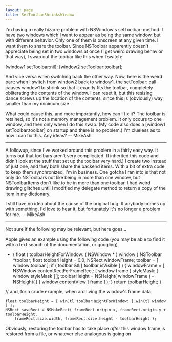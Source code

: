 ```yaml
---
layout: page
title: SetToolbarShrinksWindow
---
```




I'm having a really bizarre problem with NSWindow's     setToolbar: method. I have two windows which I want to appear as being the same window, but with different behavior. Only one of them is onscreen at any given time. I want them to share the toolbar. Since NSToolbar apparently doesn't appreciate being set in two windows at once (I get weird drawing behavior that way), I swap out the toolbar like this when I switch:
    
[window1 setToolbar:nil];
[window2 setToolbar:toolbar];

And vice versa when switching back the other way. Now, here is the weird part: when I switch from window2 back to window1, the     setToolbar: call causes window1 to shrink so that it exactly fits the toolbar, completely obliterating the contents of the window. I can reset it, but this resizing dance screws up the location of the contents, since this is (obviously) way smaller than my minimum size.

What could cause this, and more importantly, how can I fix it? The toolbar is retained, so it's not a memory management problem. It only occurs to one window, and then only when I do this swap. (My code also does a     [window1 setToolbar:toolbar] on startup and there is no problem.) I'm clueless as to how I can fix this. Any ideas? -- MikeAsh

----

A followup, since I've worked around this problem in a fairly easy way. It turns out that toolbars aren't very complicated. (I inherited this code and didn't look at the stuff that set up the toolbar very hard.) I create two instead of just one, and they both share the backend items. With a bit of extra code to keep them synchronized, I'm in business. One gotcha I ran into is that not only do NSToolbars not like being in more than one window, but NSToolbarItems don't like to be in more than one toolbar. I had weird drawing glitches until I modified my delegate method to return a copy of the item in my dictionary.

I still have no idea about the cause of the original bug. If anybody comes up with something, I'd love to hear it, but fortunately it's no longer a problem for me. -- MikeAsh

----

Not sure if the following may be relevant, but here goes...

Apple gives an example using the following code (you may be able to find it with a text search of the documentation, or googling)

    
- ( float ) toolbarHeightForWindow: ( NSWindow * ) window
{
	NSToolbar *toolbar;
	float toolbarHeight = 0.0;
	NSRect windowFrame;
	toolbar = [ window toolbar ];
	if ( toolbar && [ toolbar isVisible ] )
	{
		windowFrame = [ NSWindow contentRectForFrameRect: [ window frame ] styleMask: [ window styleMask ] ];
		toolbarHeight = NSHeight( windowFrame ) - NSHeight( [ [ window contentView ] frame ] );
	}
	return toolbarHeight;
}

// and, for a crude example, when archiving the window's frame data

	float toolbarHeight = [ winCtl toolbarHeightForWindow: [ winCtl window ] ];
	NSRect saveRect = NSMakeRect( frameRect.origin.x, frameRect.origin.y + toolbarHeight,
		frameRect.size.width, frameRect.size.height - toolbarHeight );



Obviously, restoring the toolbar has to take place *after* this window frame is restored from a file, or whatever else analogous is going on

